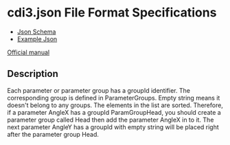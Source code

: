 # cdi3.json File Format Specifications

- [Json Schema](/Schemas/cdi3.schema.json)
- [Example Json](/Examples/example.cdi3.json)

[Official manual](https://docs.live2d.com/cubism-sdk-manual/cdi3json)

## Description

Each parameter or parameter group has a groupId identifier. The corresponding group is defined in ParameterGroups. Empty string means it doesn't belong to any groups. The elements in the list are sorted. Therefore, if a parameter AngleX has a groupId ParamGroupHead, you should create a parameter group called Head then add the parameter AngleX in to it. The next parameter AngleY has a groupId with empty string will be placed right after the parameter group Head.
